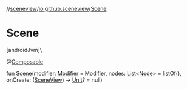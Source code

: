 //[sceneview](../../index.md)/[io.github.sceneview](index.md)/[Scene](-scene.md)

# Scene

[androidJvm]\

@[Composable](https://developer.android.com/reference/kotlin/androidx/compose/runtime/Composable.html)

fun [Scene](-scene.md)(modifier: [Modifier](https://developer.android.com/reference/kotlin/androidx/compose/ui/Modifier.html) = Modifier, nodes: [List](https://kotlinlang.org/api/latest/jvm/stdlib/kotlin.collections/-list/index.html)&lt;[Node](../io.github.sceneview.node/-node/index.md)&gt; = listOf(), onCreate: ([SceneView](-scene-view/index.md)) -&gt; [Unit](https://kotlinlang.org/api/latest/jvm/stdlib/kotlin/-unit/index.html)? = null)
